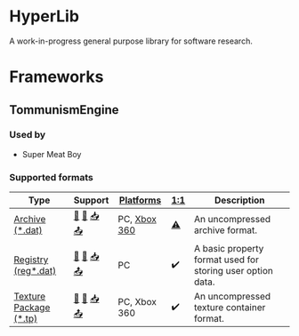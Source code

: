 # HyperLib
A work-in-progress general purpose library for software research.

# Frameworks

## TommunismEngine
### Used by
- Super Meat Boy

### Supported formats
Type|Support|[Platforms](## "This column indicates platforms the library has been tested and confirmed working with.")|[1:1](## "Can this library generate a binary identical file from the original source?")|Description
----|-------|---------------------------------------------------------------------------------------------------------|---------------------------------------------------------------------------------------|-----------
[Archive (*.dat)](https://github.com/hyperbx/HyperLib/blob/main/HyperLib/Games/TommunismEngine/Archive.cs)|[📜](## "Read") [💾](## "Write") [📥](## "Import") [📤](## "Export")|PC, [Xbox 360](## "WAV audio data is exported in an unknown format.")|[⚠️](## "The table of contents is not sorted in the same way the original archive is, but the resulting file is read correctly by the game.")|An uncompressed archive format.
[Registry (reg*.dat)](https://github.com/hyperbx/HyperLib/blob/main/HyperLib/Games/TommunismEngine/Registry.cs)|[📜](## "Read") [💾](## "Write") [📥](## "Import") [📤](## "Export")|PC|✔️|A basic property format used for storing user option data.
[Texture Package (*.tp)](https://github.com/hyperbx/HyperLib/blob/main/HyperLib/Games/TommunismEngine/TexturePackage.cs)|[📜](## "Read") [💾](## "Write") [📥](## "Import") [📤](## "Export")|PC, Xbox 360|✔️|An uncompressed texture container format.